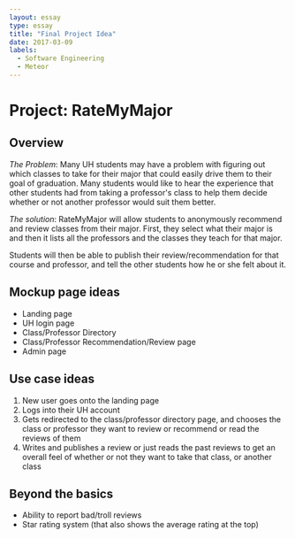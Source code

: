```yaml
---
layout: essay
type: essay
title: "Final Project Idea"
date: 2017-03-09
labels:
  - Software Engineering
  - Meteor
---
```


# Project: RateMyMajor

## Overview

<i>The Problem</i>: Many UH students may have a problem with figuring out which classes to take for their major that could easily drive them to their goal of graduation. Many students would like to hear the experience that other students had from taking a professor's class to help them decide whether or not another professor would suit them better.

<i>The solution</i>: RateMyMajor will allow students to anonymously recommend and review classes from their major. First, they select what their major is and then it lists all the professors and the classes they teach for that major.

Students will then be able to publish their review/recommendation for that course and professor, and tell the other students how he or she felt about it.

## Mockup page ideas

- Landing page
- UH login page
- Class/Professor Directory
- Class/Professor Recommendation/Review page
- Admin page

## Use case ideas

1. New user goes onto the landing page
2. Logs into their UH account
3. Gets redirected to the class/professor directory page, and chooses the class or professor they want to review or recommend or read the reviews of them
4. Writes and publishes a review or just reads the past reviews to get an overall feel of whether or not they want to take that class, or another class

## Beyond the basics

- Ability to report bad/troll reviews
- Star rating system (that also shows the average rating at the top)